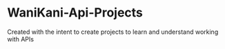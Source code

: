 # WaniKani-Api-Projects
Created with the intent to create projects to learn and understand working with APIs
